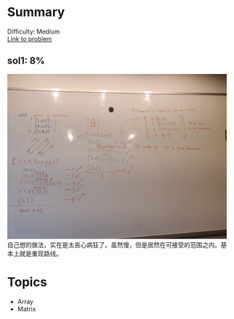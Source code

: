 # Summary
Difficulty: Medium<br/>
[Link to problem](https://leetcode.com/problems/diagonal-traverse/)<br/>
## sol1: 8%
![Pic](./img1.png)
自己想的做法，实在是太丧心病狂了。虽然慢，但是居然在可接受的范围之内。基本上就是重现路线。
# Topics
- Array
- Matrix
